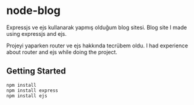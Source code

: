 # node-blog
Expressjs ve ejs kullanarak yapmış olduğum blog sitesi. 
Blog site I made using expressjs and ejs.

Projeyi yaparken router ve ejs hakkında tecrübem oldu.
I had experience about router and ejs while doing the project.


## Getting Started
```
npm install
npm install express
npm install ejs
```
